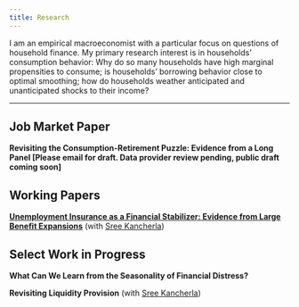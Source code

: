 ```yaml
---
title: Research
---
```


I am an empirical macroeconomist with a particular focus on questions of household finance. My primary research interest is in households’ consumption behavior: Why do so many households have high marginal propensities to consume; is households’ borrowing behavior close to optimal smoothing; how do households weather anticipated and unanticipated shocks to their income? 

---
## Job Market Paper

**Revisiting the Consumption-Retirement Puzzle: Evidence from a Long Panel [Please email for draft. Data provider review pending, public draft coming soon]**


## Working Papers

**[Unemployment Insurance as a Financial Stabilizer: Evidence from Large Benefit Expansions](_site/files/UI_Benefit_Expansions_and_Local_Financial_Distress.pdf)** (with [Sree Kancherla](https://sreekancherla.github.io/))


## Select Work in Progress

**What Can We Learn from the Seasonality of Financial Distress?**

**Revisiting Liquidity Provision** (with [Sree Kancherla](https://sreekancherla.github.io/))

